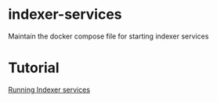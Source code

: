 # indexer-services

Maintain the docker compose file for starting indexer services

# Tutorial

[Running Indexer services](https://onfinality.atlassian.net/wiki/spaces/ACADEMY/pages/edit-v2/1637842949)
